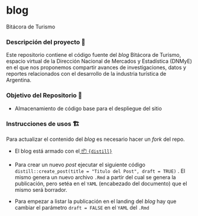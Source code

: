 # blog
Bitácora de Turismo


### Descripción del proyecto :speech_balloon:

Este repositorio contiene el código fuente del _blog_ Bitácora de Turismo, espacio virtual de la Dirección Nacional de Mercados y Estadística (DNMyE) 
en el que nos proponemos compartir avances de investigaciones, datos y reportes relacionados con el desarrollo de la industria turística de Argentina.

### Objetivo del Repositorio :dart:

- Almacenamiento de código base para el despliegue del sitio 

### Instrucciones de usos :building_construction:

Para actualizar el contenido del *blog* es necesario hacer un *fork* del repo.

-   El blog está armado con el[ 📦 `{distill}`](<https://rstudio.github.io/distill/>)

-   Para crear un nuevo *post* ejecutar el siguiente código `distill::create_post(title = "Titulo del Post", draft = TRUE)` . El mismo genera un nuevo archivo `.Rmd` a partir del cual se genera la publicación, pero setéa en el `YAML` (encabezado del documento) que el mismo será borrador.

-   Para empezar a listar la publicación en el landing del *blog* hay que cambiar el parámetro `draft = FALSE` en el `YAML` del `.Rmd`

